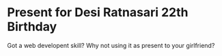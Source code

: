 # Present for Desi Ratnasari 22th Birthday 
Got a web developent skill? Why not using it as present to your girlfriend?
